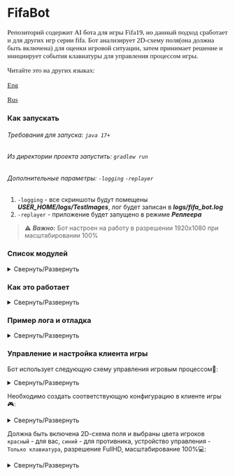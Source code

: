 # FifaBot

<!--suppress HtmlDeprecatedAttribute -->
<span style="font-family: 'Bebas Neue',serif; font-size: 1.1em;">
Репозиторий содержит AI бота для игры Fifa19, но данный подход сработает и для других
игр серии fifa. Бот анализирует 2D-схему поля(она должна быть включена) для оценки игровой
ситуации, затем принимает решение и инициирует события клавиатуры для управления процессом игры.

Читайте это на других языках:

[Eng](./README.md)

[Rus](./README.ru.md)

</span>

### Как запускать

###### Требования для запуска: `java 17+`

###### Из директории проекта запустить: `gradlew run`

###### Дополнительные параметры: `-logging` `-replayer`

1. `-logging` - все скриншоты будут помещены _**USER_HOME/logs/TestImages**_, лог будет записан в _**logs/fifa_bot.log**_
2. `-replayer` - приложение будет запущено в режиме **_Реплеера_**

>:warning: **_Важно:_** Бот настроен на работу в разрешении 1920x1080 при масштабировании 100%

### Список модулей

<details>
  <summary>Свернуть/Развернуть</summary>

[Main](src/main/java/org/bot/Main.java) - точка входа для приложения, создание и инициализация базовых объектов

[ImageAnalysis](src/main/java/org/bot/ImageAnalysis.java) - класс производит анализ изображения схемы поля

[GeometryUtils](src/main/java/org/bot/utils/GeometryUtils.java)- класс предоставляет вспомогательные
методы для 2D геометрии

[ImageUtils](src/main/java/org/bot/utils/ImageUtils.java) - класс предоставляет вспомогательные методы для
сериализации/десериализации игрового состояния в/из `.dat` файла, получение цвета пикселя изображения,
методы для организации анализа реплея и тп.

[GameInfo](src/main/java/org/bot/GameInfo.java) - класс данных который хранит информацию о текущей игровой
ситуации - координаты игроков, мяча, активного игрока и тп.

[GameHistory](src/main/java/org/bot/GameHistory.java) - класс хранит предыдущие состояния игры
и ранее принятые решения

[GameAction](src/main/java/org/bot/GameAction.java) - класс отвечающий за создание игрового
действия(пас, удар, перемещение и тп.)

[DecisionMaker](src/main/java/org/bot/DecisionMaker.java) - класс отвечает за принятия лучшего решения на
основе данных из [`GameInfo`](src/main/java/org/bot/GameInfo.java)

[ActionProducer](src/main/java/org/bot/ActionProducer.java) - класс отвечает за генерацию событий устройств
ввода. Сейчас доступна только клавиатура

[ImageLogProducer](src/main/java/org/bot/debug/ImageLogProducer.java) - класс создает `full_game.png` изображение
отображающее визуальный лог игры. Это необходимо для целей отладки и анализа "реплея" из `USER_HOME/logs/TestImages`

[ColorsEnum](src/main/java/org/bot/enums/ColorsEnum.java) - перечисление цветовых диапазонов по которым
определяются объекты в ходе анализа изображения

[ControlsEnum](src/main/java/org/bot/enums/ColorsEnum.java) - перечисление возможных игровых действий и их групп

[GameConstantsEnum](src/main/java/org/bot/enums/GameConstantsEnum.java) - хранит статическую информацию
неизменяемую со временем(координаты центра поля, штрафной площади, начальная задержка действий и тп.)

[GeomEnum](src/main/java/org/bot/enums/GeomEnum.java) - хранит вспомогательные перечисления для определения направлений
</details>

### Как это работает
<details>
  <summary>Свернуть/Развернуть</summary>

Стартует главный цикл игры и бот делает скриншот поля как `BufferedImage`, например:soccer::

<p align="center">
    <img style="display: block; margin-left: auto; margin-right: auto; width: 60%" src="files/2027169000811800.png" alt="state_1">
</p>

Бот анализировал скриншот и получил следующую информацию:

    playmates=[       opposites=[       activePlayer=[x=33,y=63] 
      [x=65,y=6]        [x=134,y=23]    ball=[x=36,y=64]
      [x=108,y=7]       [x=165,y=35]    isPlaymateBallPossession=true
      [x=117,y=49]      [x=165,y=61]    isShadingField=false
      [x=65,y=53]       [x=92,y=65]     isNobodyBallPossession=false
      [x=33,y=63]       [x=155,y=65]    playmateSide=LEFT_PLAYMATE_SIDE
      [x=140,y=67]      [x=214,y=73]
      [x=106,y=72]      [x=165,y=77]
      [x=82,y=94]       [x=141,y=81]
      [x=53,y=96]       [x=104,y=86]
      [x=65,y=134]      [x=165,y=103]
      [x=108,y=134]]    [x=138,y=118]]

На основе этой информации был определен набор подходящих действий:

    [
      [
         controls=[MOVE_UP, MOVE_RIGHT, ATTACK_SHORT_PASS_HEADER],
         actionTargetPlayer=[x=65,y=53]
      ],
      [
         controls=[MOVE_RIGHT],
         actionTargetPlayer=[x=33,y=63]
      ], 
      [
         controls=[ATTACK_PROTECT_BALL],
         actionTargetPlayer=[x=33,y=63]
      ]
    ]

Из набора действий бот выбирает наиболее приоритетное:

    [
       controls=[MOVE_UP, MOVE_RIGHT, ATTACK_SHORT_PASS_HEADER],
       actionTargetPlayer=[x=65,y=53]
    ]

После выполнения действия мы получаем новое состояние:soccer:: 

<p align="center">
    <img style="display: block; margin-left: auto; margin-right: auto; width: 60%" src="files/2027169766038500.png" alt="state_2">
</p>

Бот правильно выполнил действие - отдал пас игроку который находился в правом верхнем углу от 
активного игрока на предыдущем скриншоте, далее цикл повторяется.

</details>

### Пример лога и отладка

<details>
  <summary>Свернуть/Развернуть</summary>

Так выглядит часть лога с описанными состояниями:file_folder::

<p align="center">
    <img style="display: block; margin-left: auto; margin-right: auto; width: 90%" src="files/log.png" alt="log">
</p>

В целях отладки и анализа поведения бота был написан класс 
[ImageLogProducer](src/main/java/org/bot/debug/ImageLogProducer.java)
позволяющий связать текстовый лог с изображением состояния игры. 

Пример визуального лога для описанных выше состояний:mag_right::

<p align="center">
    <img style="display: block; margin-left: auto; margin-right: auto; width: 90%" src="files/full_game.png" alt="full_game">
</p>

>:warning: **_Важно:_** В папке `USER_HOME/logs/TestImages` должно быть довольно ограниченное
> количество изображений соответсвующее определенному интервалу игры, иначе для
> [ImageLogProducer](src/main/java/org/bot/debug/ImageLogProducer.java) может не хватить 
> оперативной памяти создать слишком "длинное" итоговое изображение  

</details>

### Управление и настройка клиента игры

Бот использует следующую схему управления игровым процессом:wrench::

<details>
  <summary>Свернуть/Развернуть</summary>

**_РЫВОК_** - `VK_E`

**_ПЕРЕМЕЩЕНИЕ_ВВЕРХ_** - `VK_UP`

**_ПЕРЕМЕЩЕНИЕ_ВНИЗ_** - `VK_DOWN`

**_ПЕРЕМЕЩЕНИЕ_ВЛЕВО_** - `VK_LEFT`

**_ПЕРЕМЕЩЕНИЕ_ВПРАВО_** - `VK_RIGHT`

**_ПЕРЕМЕЩЕНИЕ_ВВЕРХ_ЦИФР_** - `VK_NUMPAD8`

**_ПЕРЕМЕЩЕНИЕ_ВНИЗ_ЦИФР_** - `VK_NUMPAD2`

**_ПЕРЕМЕЩЕНИЕ_ВЛЕВО_ЦИФР_** - `VK_NUMPAD4`

**_ПЕРЕМЕЩЕНИЕ_ВПРАВО_ЦИФР_** - `VK_NUMPAD6`

**_ТАКТИКА_** - `VK_J`

**_НАСТРОЙ_ВЛЕВО_** - `VK_K`

**_НАСТРОЙ_ВПРАВО_** - `VK_L`

**_СВОЯ_ТАКТИКА_** - `VK_CAPS_LOCK`

**_ПЕРЕКЛЮЧИТЬСЯ_НА_ВРАТАРЯ_** - `VK_F`

**_ПАС_В_РАЗРЕЗ_** - `VK_A`

**_ПАС_ВЕРХНОМ/НАВЕС/УДАР_ГОЛОВОЙ_** - `VK_S`

**_УДАР/УДАР_ВЕРХНОМ/УДАР_ГОЛОВОЙ_** - `VK_W`

**_КОРОТКИЙ_ПАС/УДАР_ГОЛОВОЙ_** - `VK_D`

**_ПЕРЕКЛЮЧАТЕЛЬ_ШАГ/БЕГ_** - `VK_SPACE`

**_РЕГУЛИРОВКА_ТОЧНОСТИ_** - `VK_Q`

**_УКРЫВАНИЯ_МЯЧА_** - `VK_SHIFT`

**_ВЫХОД_ВРАТАРЯ(УДЕРЖИВАТЬ)_** - `VK_A`

**_ПОДКАТ_** - `VK_S`

**_ОТБОР_МЯЧА/ТОЛКНУТЬ/ПРИДЕРЖАТЬ_** - `VK_W`

**_СДЕРЖИВАНИЕ_** - `VK_D`

**_СМЕНА_ИГРОКА_** - `VK_SPACE`

**_СДЕРЖИВАНИЕ_ПАРТНЕРОМ_** - `VK_Q`

**_ОБОРОНА_** - `VK_SHIFT`

**_"ПАРАШЮТ"_** - `VK_SPACE + VK_W`

**_ТОЧНЫЙ_УДАР_** - `VK_Q + VK_W`

**_УДАР_НИЗОМ/УДАР_ГОЛОВОЙ_В_НИЗ_ВОРОТ_** - `VK_SPACE + VK_Q + VK_W`

**_ЮВЕЛИРНЫЙ_ПАС_ВРАЗРЕЗ_** - `VK_Q + VK_A`

**_ПАС_ВЕРХНОМ_ВРАЗРЕЗ_** - `VK_SPACE + VK_A`

**_МОЩНЫЙ_ПАС_ВЕРХНОМ/НАВЕС_** - `VK_Q + VK_S`

**_ВЫСОКИЙ_ПАС_ВЕРХНОМ/НАВЕС_** - `VK_SPACE + VK_S`

**_ПРОСТРЕЛ_** - `VK_S + VK_S`

**_ПАС_ВЕРХНОМ_ЧЕРПАЧКОМ_** - `VK_SHIFT + VK_S`

**_ИЗЯЩНЫЙ_ПАС_** - `VK_SHIFT + VK_D`

**_ИЗЯЩНЫЙ_УДАР_** - `VK_SHIFT + VK_W`

**_МОЖЩНЫЙ_ПАС_НИЗОМ_** - `VK_Q + VK_D`

**_ОТМЕНА_** - `VK_SHIFT + VK_E`

**_ДРИБЛИНГ_ВСЛЕПУЮ_** - `VK_SHIFT + VK_E`

</details>

Необходимо создать соответствующую конфигурацию в клиенте игры:video_game::

<details>
  <summary>Свернуть/Развернуть</summary>
  <p align="center">
    <img style="display: block; margin-left: auto; margin-right: auto; width: 90%" src="files/controls_ru_1.png" alt="controls_ru_1">
  </p>
  <p align="center">
    <img style="display: block; margin-left: auto; margin-right: auto; width: 90%" src="files/controls_ru_2.png" alt="controls_ru_2">
  </p>
  <p align="center">
    <img style="display: block; margin-left: auto; margin-right: auto; width: 90%" src="files/controls_ru_3.png" alt="controls_ru_3">
  </p>
</details>

Должна быть включена 2D-cхема поля и выбраны цвета игроков `красный` - для вас,
`синий` - для противника, устройство управления - `Только клавиатура`, 
разрешение FullHD, масштабирование 100%:computer::

<details>
  <summary>Свернуть/Развернуть</summary>
  <p align="center">
    <img style="display: block; margin-left: auto; margin-right: auto; width: 90%" src="files/settting_ru.png" alt="settting_ru">
  </p>
</details>
